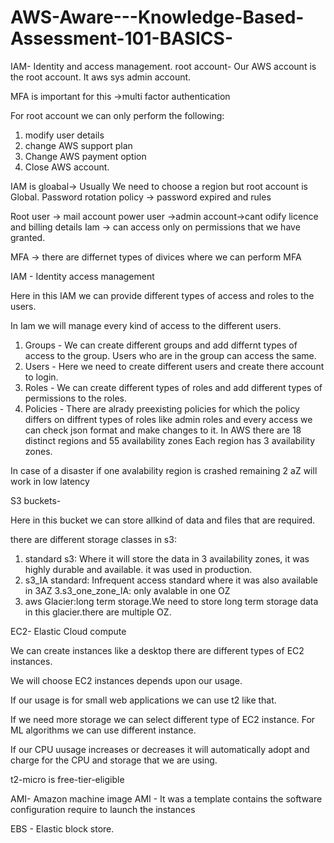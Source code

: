 # AWS-Aware---Knowledge-Based-Assessment-101-BASICS-

IAM- Identity and access management.
root account- Our AWS account is the root account.
It aws sys admin account.

MFA is important for this ->multi factor authentication

For root account we can only perform the following:

1. modify user details
2. change AWS support plan
3. Change AWS payment option
4. Close AWS account.

IAM is gloabal-> 
Usually We need to choose a region but root account is Global.
Password rotation policy -> password expired and rules


Root user -> mail account
power user ->admin account->cant odify licence and billing details
Iam -> can access only on permissions that we have granted.

MFA -> there are differnet types of divices where we can perform MFA

IAM - Identity access management

Here in this IAM we can provide different types of access and roles to the users.

In Iam we will manage every kind of access to the different users.

1. Groups - We can create different groups and add differnt types of access to the group. Users who are in the group can access the same.
2. Users - Here we need to create different users and create there account to login.
3. Roles - We can create different types of roles and add different types of permissions to the roles.
4. Policies - There are alrady preexisting policies for which the policy differs on diffrent types of roles like admin roles and every access we can check json format and make changes to it.
In AWS there are 18 distinct regions and 55 availability zones
Each region has 3 availability zones.

In case of a disaster if one avalability region is crashed remaining 2 aZ will work in low latency

S3 buckets-

Here in this bucket we can store allkind of data and files that are required.

there are different storage classes in s3:
1. standard s3: Where it will store the data in 3 availability zones, it was highly durable and available. it was used in production.
2. s3_IA standard: Infrequent access standard where it was also available in 3AZ
3.s3_one_zone_IA: only avalable in one OZ
4. aws Glacier:long term storage.We need to store long term storage data in this glacier.there are multiple OZ.


EC2- Elastic Cloud compute

We can create instances like a desktop there are different types of EC2 instances.

We will choose EC2 instances depends upon our usage.

If our usage is for small web applications we can use t2 like that.

If we need more storage we can select different type of EC2 instance. For ML algorithms we can use different instance.

If our CPU uusage increases or decreases it will automatically adopt and charge for the CPU and storage that we are using.

t2-micro is free-tier-eligible

AMI- Amazon machine image
AMI - It was a template contains the software configuration require to launch the instances

EBS - Elastic block store.

